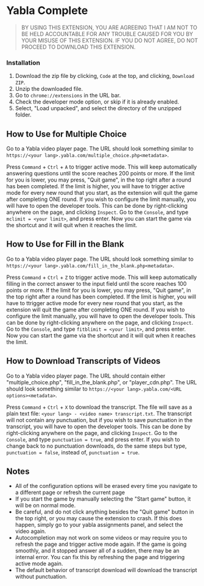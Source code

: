 # Yabla Complete

> BY USING THIS EXTENSION, YOU ARE AGREEING THAT I AM NOT TO BE HELD ACCOUNTABLE FOR ANY TROUBLE CAUSED FOR YOU BY YOUR MISUSE OF THIS EXTENSION. IF YOU DO NOT AGREE, DO NOT PROCEED TO DOWNLOAD THIS EXTENSION.

### Installation

1. Download the zip file by clicking, `Code` at the top, and clicking, `Download ZIP`.
2. Unzip the downloaded file.
3. Go to `chrome://extensions` in the URL bar.
4. Check the developer mode option, or skip if it is already enabled.
5. Select, "Load unpacked", and select the directory of the unzipped folder.

## How to Use for Multiple Choice

Go to a Yabla video player page. The URL should look something similar to `https://<your lang>.yabla.com/multiple_choice.php<metadata>`.

Press `Command` + `Ctrl` + `A` to trigger active mode. This will keep automatically answering questions until the score reaches 200 points or more. If the limit for you is lower, you may press, "Quit game", in the top right after a round has been completed. If the limit is higher, you will have to trigger active mode for every new round that you start, as the extension will quit the game after completing ONE round. If you wish to configure the limit manually, you will have to open the developer tools. This can be done by right-clicking anywhere on the page, and clicking `Inspect`. Go to the `Console`, and type `mclimit = <your limit>`, and press enter. Now you can start the game via the shortcut and it will quit when it reaches the limit.

## How to Use for Fill in the Blank

Go to a Yabla video player page. The URL should look something similar to `https://<your lang>.yabla.com/fill_in_the_blank.php<metadata>`.

Press `Command` + `Ctrl` + `Z` to trigger active mode. This will keep automatically filling in the correct answer to the input field until the score reaches 100 points or more. If the limit for you is lower, you may press, "Quit game", in the top right after a round has been completed. If the limit is higher, you will have to ttrigger active mode for every new round that you start, as the extension will quit the game after completing ONE round. If you wish to configure the limit manually, you will have to open the developer tools. This can be done by right-clicking anywhere on the page, and clicking `Inspect`. Go to the `Console`, and type `fitblimit = <your limit>`, and press enter. Now you can start the game via the shortcut and it will quit when it reaches the limit.

## How to Download Transcripts of Videos
Go to a Yabla video player page. The URL should contain either "multiple_choice.php", "fill_in_the_blank.php", or "player_cdn.php". The URL should look something similar to `https://<your lang>.yabla.com/<URL options><metadata>`.

Press `Command` + `Ctrl` + `X` to download the transcript. The file will save as a plain text file: `<your lang> - <video name> transcript.txt`. The transcript will not contain any punctuation, but if you wish to save punctuation in the transcript, you will have to open the developer tools. This can be done by right-clicking anywhere on the page, and clicking `Inspect`. Go to the `Console`, and type `punctuation = true`, and press enter. If you wish to change back to no punctuation downloads, do the same steps but type, `punctuation = false`, instead of, `punctuation = true`.


## Notes
* All of the configuration options will be erased every time you navigate to a different page or refresh the current page
* If you start the game by manually selecting the "Start game" button, it will be on normal mode.
* Be careful, and do not click anything besides the "Quit game" button in the top right, or you may cause the extension to crash. If this does happen, simply go to your yabla assignments panel, and select the video again.
* Autocompletion may not work on some videos or may require you to refresh the page and trigger active mode again. If the game is going smoothly, and it stopped answer all of a sudden, there may be an internal error. You can fix this by refreshing the page and triggering active mode again.
* The default behavior of transcript download will download the transcript without punctuation.